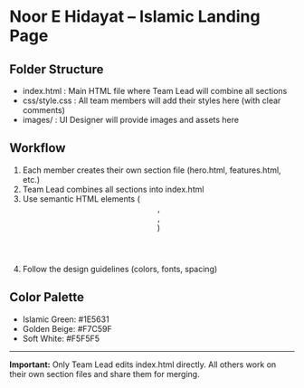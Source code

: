 # Noor E Hidayat – Islamic Landing Page

## Folder Structure
- index.html : Main HTML file where Team Lead will combine all sections
- css/style.css : All team members will add their styles here (with clear comments)
- images/ : UI Designer will provide images and assets here

## Workflow
1. Each member creates their own section file (hero.html, features.html, etc.)
2. Team Lead combines all sections into index.html
3. Use semantic HTML elements (<header>, <section>, <footer>)
4. Follow the design guidelines (colors, fonts, spacing)

## Color Palette
- Islamic Green: #1E5631
- Golden Beige: #F7C59F
- Soft White: #F5F5F5

---
**Important:** Only Team Lead edits index.html directly. All others work on their own section files and share them for merging.
